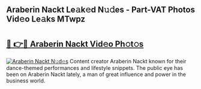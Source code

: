 ## Araberin Nackt Le𝚊k𝚎d N𝚞𝚍es - Part-VAT Photos Vid𝚎o Le𝚊ks MTwpz

# <h2><a href="http://fb020l.evod.top/?m=Araberin+Nackt">🔗 👉🔴 Araberin Nackt Vid𝚎o Ph𝚘t𝚘s</a></h2>

[![Araberin Nackt N𝚞d𝚎s](https://i.imgur.com/8V9OHl7.gif)](http://fb020l.evod.top/?m=Araberin+Nackt)
Content creator Araberin Nackt known for their dance-themed performances and lifestyle snippets. The public eye has been on Araberin Nackt lately, a man of great influence and power in the business world. 
